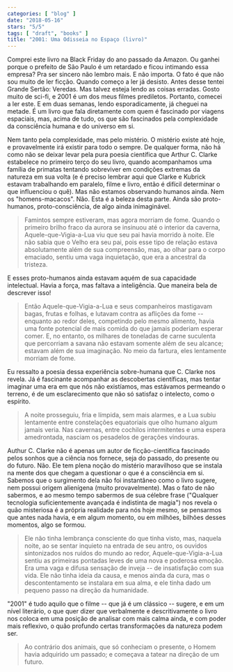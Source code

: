 ```yaml
---
categories: [ "blog" ]
date: "2018-05-16"
stars: "5/5"
tags: [ "draft", "books" ]
title: "2001: Uma Odisseia no Espaço (livro)"
---
```

Comprei este livro na Black Friday do ano passado da Amazon. Ou ganhei
porque o prefeito de São Paulo é um retardado e ficou intimando
essa empresa? Pra ser sincero não lembro mais. E não importa. O
fato é que não sou muito de ler ficção. Quando começo a ler já
desisto. Antes desse tentei Grande Sertão: Veredas. Mas talvez esteja
lendo as coisas erradas. Gosto muito de sci-fi, e 2001 é um dos meus
filmes prediletos. Portanto, comecei a ler este. E em duas semanas, lendo
esporadicamente, já cheguei na metade. É um livro que fala diretamente
com quem é fascinado por viagens espaciais, mas, acima de tudo, os que
são fascinados pela complexidade da consciência humana e do universo
em si.

Nem tanto pela complexidade, mas pelo mistério. O mistério existe
até hoje, e provavelmente irá existir para todo o sempre. De qualquer
forma, não há como não se deixar levar pela pura poesia científica
que Arthur C. Clarke estabelece no primeiro terço do seu livro, quando
acompanhamos uma família de primatas tentando sobreviver em condições
extremas da natureza em sua volta (e é preciso lembrar aqui que Clarke e
Kubrick estavam trabalhando em paralelo, filme e livro, então é difícil
determinar o que influenciou o quê). Mas não estamos observando humanos
ainda. Nem os "homens-macacos". Não. Esta é a beleza desta parte. Ainda
são proto-humanos, proto-consciência, de algo ainda inimaginável.

> Famintos sempre estiveram, mas agora morriam de fome. Quando o
primeiro brilho fraco da aurora se insinuou até o interior da caverna,
Aquele-que-Vigia-a-Lua viu que seu pai havia morrido à noite. Ele
não sabia que o Velho era seu pai, pois esse tipo de relação estava
absolutamente além de sua compreensão, mas, ao olhar para o corpo
emaciado, sentiu uma vaga inquietação, que era a ancestral da tristeza.

E esses proto-humanos ainda estavam aquém de sua capacidade
intelectual. Havia a força, mas faltava a inteligência. Que maneira
bela de descrever isso!

> Então Aquele-que-Vigia-a-Lua e seus companheiros mastigavam bagas,
frutas e folhas, e lutavam contra as aflições da fome -- enquanto ao
redor deles, competindo pelo mesmo alimento, havia uma fonte potencial
de mais comida do que jamais poderiam esperar comer. E, no entanto,
os milhares de toneladas de carne suculenta que percorriam a savana
não estavam somente além de seu alcance; estavam além de sua
imaginação. No meio da fartura, eles lentamente morriam de fome.

Eu ressalto a poesia dessa experiência sobre-humana que C. Clarke nos
revela. Já é fascinante acompanhar as descobertas científicas, mas
tentar imaginar uma era em que nós não existíamos, mas estávamos
permeando o terreno, é de um esclarecimento que não só satisfaz o
intelecto, como o espírito.

> A noite prosseguiu, fria e límpida, sem mais alarmes, e a Lua subiu
lentamente entre constelações equatoriais que olho humano algum
jamais veria. Nas cavernas, entre cochilos intermitentes e uma espera
amedrontada, nasciam os pesadelos de gerações vindouras. 

Authur C. Clarke não é apenas um autor de ficção-científica fascinado
pelos sonhos que a ciência nos fornece, seja do passado, do presente
ou do futuro. Não. Ele tem plena noção do mistério maravilhoso que
se instala na mente dos que chegam a questionar o que é a consciência
em si. Sabemos que o surgimento dela não foi instantâneo como o livro
sugere, nem possui origem alienígena (muito provavelmente). Mas o
fato de não sabermos, e ao mesmo tempo sabermos de sua célebre frase
("Qualquer tecnologia suficientemente avançada é indistinta de magia")
nos revela o quão misteriosa é a própria realidade para nós hoje
mesmo, se pensarmos que antes nada havia, e em algum momento, ou em
milhões, bilhões desses momentos, algo se formou.

> Ele não tinha lembrança consciente do que tinha visto, mas,
naquela noite, ao se sentar inquieto na entrada de seu antro, os ouvidos
sintonizados nos ruídos do mundo ao redor, Aquele-que-Vigia-a-Lua sentiu
as primeiras pontadas leves de uma nova e poderosa emoção. Era uma vaga
e difusa sensação de inveja -- de insatisfação com sua vida. Ele não
tinha ideia da causa, e menos ainda da cura, mas o descontentamento se
instalara em sua alma, e ele tinha dado um pequeno passo na direção
da humanidade. 

"2001" é tudo aquilo que o filme -- que já é um clássico --
sugere, e em um nível literário, o que quer dizer que verbalmente
e descritivamente o livro nos coloca em uma posição de analisar com
mais calma ainda, e com poder mais reflexivo, o quão profundo certas
transformações da natureza podem ser.

> Ao contrário dos animais, que só conheciam o presente, o Homem havia
adquirido um passado; e começava a tatear na direção de um futuro. 
